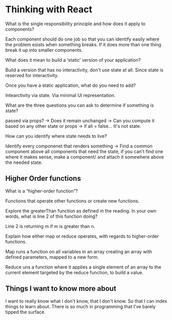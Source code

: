 
# Thinking with React


What is the single responsibility principle and how does it apply to components?

Each component should do one job so that you can identify easily where the problem esists when something breaks. If it does more than one thing break it up into smaller components.

What does it mean to build a ‘static’ version of your application?

Build a version that has no interactivity, don't use state at all. Since state is reserved for interactivity. 

Once you have a static application, what do you need to add?

Intearctivity via state. Via minimal UI representation.

What are the three questions you can ask to determine if something is state?

passed via props? -> Does it remain unchanged -> Can you compute it based on any other state or props -> if all = false... It's not state.

How can you identify where state needs to live?

Identify every componenet that renders something -> Find a common component above all components that need the state, if you can't find one where it makes sense, make a component/  and attach it somewhere above the needed state. 

## Higher Order functions

What is a “higher-order function”?

Functions that operate other functions or create new functions. 

Explore the greaterThan function as defined in the reading. In your own words, what is line 2 of this function doing?

Line 2 is returning m if m is greater than n. 

Explain how either map or reduce operates, with regards to higher-order functions.

Map runs a function on all variables in an array creating an array with defined parameters, mapped to a new form. 

Reduce uns a function where it applies a single element of an array to the current element targeted by the reduce function, to build a value.  

## Things I want to know more about

I want to really know what I don't know, that I don't know. So that I can index things to learn about. There is so much in programming that I've barely tipped the surface. 